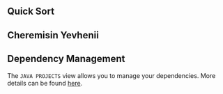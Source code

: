 ## Quick Sort

## Cheremisin Yevhenii

## Dependency Management

The `JAVA PROJECTS` view allows you to manage your dependencies. More details can be found [here](https://github.com/microsoft/vscode-java-dependency#manage-dependencies).
